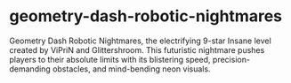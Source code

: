 # geometry-dash-robotic-nightmares
Geometry Dash Robotic Nightmares, the electrifying 9-star Insane level created by ViPriN and Glittershroom. This futuristic nightmare pushes players to their absolute limits with its blistering speed, precision-demanding obstacles, and mind-bending neon visuals. 
